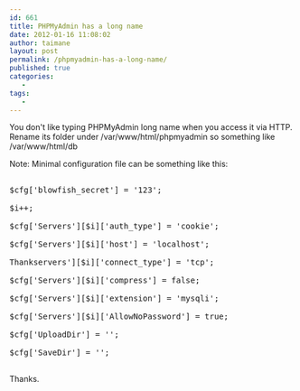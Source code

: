 ```yaml
---
id: 661
title: PHPMyAdmin has a long name
date: 2012-01-16 11:08:02
author: taimane
layout: post
permalink: /phpmyadmin-has-a-long-name/
published: true
categories:
   -
tags:
   -
---
```

You don't like typing PHPMyAdmin long name when you access it via HTTP. Rename its folder under /var/www/html/phpmyadmin so something like /var/www/html/db



Note: Minimal configuration file can be something like this:

<pre>

$cfg['blowfish_secret'] = '123';

$i++;

$cfg['Servers'][$i]['auth_type'] = 'cookie';

$cfg['Servers'][$i]['host'] = 'localhost';

Thankservers'][$i]['connect_type'] = 'tcp';

$cfg['Servers'][$i]['compress'] = false;

$cfg['Servers'][$i]['extension'] = 'mysqli';

$cfg['Servers'][$i]['AllowNoPassword'] = true;

$cfg['UploadDir'] = '';

$cfg['SaveDir'] = '';

</pre>



Thanks.  

